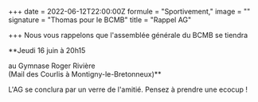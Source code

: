 +++
date = 2022-06-12T22:00:00Z
formule = "Sportivement,"
image = ""
signature = "Thomas pour le BCMB"
title = "Rappel AG"

+++
Nous vous rappelons que l'assemblée générale du BCMB se tiendra

**Jeudi 16 juin à 20h15  
   
au Gymnase Roger Rivière   
(Mail des Courlis à Montigny-le-Bretonneux)**

L'AG se conclura par un verre de l'amitié. Pensez à prendre une ecocup !
